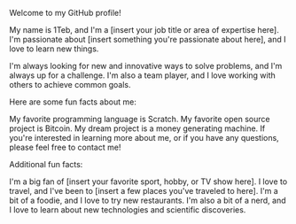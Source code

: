 Welcome to my GitHub profile!

My name is 1Teb, and I'm a [insert your job title or area of expertise here]. I'm passionate about [insert something you're passionate about here], and I love to learn new things.

I'm always looking for new and innovative ways to solve problems, and I'm always up for a challenge. I'm also a team player, and I love working with others to achieve common goals.

Here are some fun facts about me:

My favorite programming language is Scratch.
My favorite open source project is Bitcoin.
My dream project is a money generating machine.
If you're interested in learning more about me, or if you have any questions, please feel free to contact me!

Additional fun facts:

I'm a big fan of [insert your favorite sport, hobby, or TV show here].
I love to travel, and I've been to [insert a few places you've traveled to here].
I'm a bit of a foodie, and I love to try new restaurants.
I'm also a bit of a nerd, and I love to learn about new technologies and scientific discoveries.
